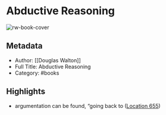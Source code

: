 # Abductive Reasoning

![rw-book-cover](https://m.media-amazon.com/images/I/81L5FQdYl+L._SY160.jpg)

## Metadata
- Author: [[Douglas Walton]]
- Full Title: Abductive Reasoning
- Category: #books

## Highlights
- argumentation can be found, “going back to ([Location 655](https://readwise.io/to_kindle?action=open&asin=B00M0CZ2A4&location=655))
